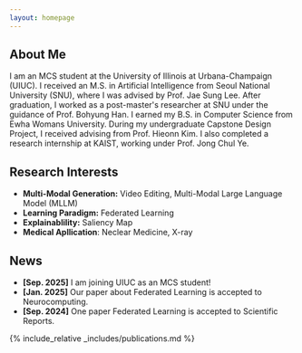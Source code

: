 ```yaml
---
layout: homepage
---
```


## About Me

I am an MCS student at the University of Illinois at Urbana-Champaign (UIUC). I received an M.S. in Artificial Intelligence from Seoul National University (SNU), where I was advised by Prof. Jae Sung Lee. After graduation, I worked as a post-master's researcher at SNU under the guidance of Prof. Bohyung Han. I earned my B.S. in Computer Science from Ewha Womans University. During my undergraduate Capstone Design Project, I received advising from Prof. Hieonn Kim. I also completed a research internship at KAIST, working under Prof. Jong Chul Ye.

## Research Interests

- **Multi-Modal Generation:** Video Editing, Multi-Modal Large Language Model (MLLM)
- **Learning Paradigm:** Federated Learning
- **Explainablility:** Saliency Map
- **Medical Apllication**: Neclear Medicine, X-ray

## News
- **[Sep. 2025]** I am joining UIUC as an MCS student!
- **[Jan. 2025]** Our paper about Federated Learning is accepted to Neurocomputing.
- **[Sep. 2024]** One paper Federated Learning is accepted to Scientific Reports.

{% include_relative _includes/publications.md %}

